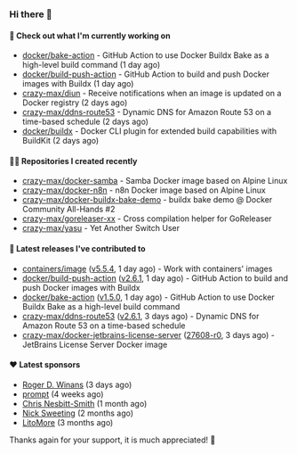### Hi there 👋

#### 👷 Check out what I'm currently working on

- [docker/bake-action](https://github.com/docker/bake-action) - GitHub Action to use Docker Buildx Bake as a high-level build command (1 day ago)
- [docker/build-push-action](https://github.com/docker/build-push-action) - GitHub Action to build and push Docker images with Buildx (1 day ago)
- [crazy-max/diun](https://github.com/crazy-max/diun) - Receive notifications when an image is updated on a Docker registry (2 days ago)
- [crazy-max/ddns-route53](https://github.com/crazy-max/ddns-route53) - Dynamic DNS for Amazon Route 53 on a time-based schedule (2 days ago)
- [docker/buildx](https://github.com/docker/buildx) - Docker CLI plugin for extended build capabilities with BuildKit (2 days ago)

#### 👨‍💻 Repositories I created recently

- [crazy-max/docker-samba](https://github.com/crazy-max/docker-samba) - Samba Docker image based on Alpine Linux
- [crazy-max/docker-n8n](https://github.com/crazy-max/docker-n8n) - n8n Docker image based on Alpine Linux
- [crazy-max/docker-buildx-bake-demo](https://github.com/crazy-max/docker-buildx-bake-demo) - buildx bake demo @ Docker Community All-Hands #2
- [crazy-max/goreleaser-xx](https://github.com/crazy-max/goreleaser-xx) - Cross compilation helper for GoReleaser
- [crazy-max/yasu](https://github.com/crazy-max/yasu) - Yet Another Switch User

#### 🚀 Latest releases I've contributed to

- [containers/image](https://github.com/containers/image) ([v5.5.4](https://github.com/containers/image/releases/tag/v5.5.4), 1 day ago) - Work with containers&#39; images
- [docker/build-push-action](https://github.com/docker/build-push-action) ([v2.6.1](https://github.com/docker/build-push-action/releases/tag/v2.6.1), 1 day ago) - GitHub Action to build and push Docker images with Buildx
- [docker/bake-action](https://github.com/docker/bake-action) ([v1.5.0](https://github.com/docker/bake-action/releases/tag/v1.5.0), 1 day ago) - GitHub Action to use Docker Buildx Bake as a high-level build command
- [crazy-max/ddns-route53](https://github.com/crazy-max/ddns-route53) ([v2.6.1](https://github.com/crazy-max/ddns-route53/releases/tag/v2.6.1), 3 days ago) - Dynamic DNS for Amazon Route 53 on a time-based schedule
- [crazy-max/docker-jetbrains-license-server](https://github.com/crazy-max/docker-jetbrains-license-server) ([27608-r0](https://github.com/crazy-max/docker-jetbrains-license-server/releases/tag/27608-r0), 3 days ago) - JetBrains License Server Docker image

#### ❤️ Latest sponsors
- [Roger D. Winans](https://github.com/solvaholic) (3 days ago)
- [prompt](https://github.com/pr-mpt) (4 weeks ago)
- [Chris Nesbitt-Smith](https://github.com/chrisns) (1 month ago)
- [Nick Sweeting](https://github.com/pirate) (2 months ago)
- [LitoMore](https://github.com/LitoMore) (3 months ago)

Thanks again for your support, it is much appreciated! 🙏
